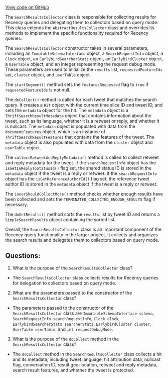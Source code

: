 [View code on GitHub](https://github.com/misbahsy/the-algorithm/src/java/com/twitter/search/earlybird/search/SearchResultsCollector.java)

The `SearchResultsCollector` class is responsible for collecting results for Recency queries and delegating them to collectors based on query mode. This class extends the `AbstractResultsCollector` class and overrides its methods to implement the specific functionality required for Recency queries.

The `SearchResultsCollector` constructor takes in several parameters, including an `ImmutableSchemaInterface` object, a `SearchRequestInfo` object, a `Clock` object, an `EarlybirdSearcherStats` object, an `EarlybirdCluster` object, a `UserTable` object, and an integer representing the request debug mode. These parameters are used to initialize the `results` list, `requestedFeatureIds` set, `cluster` object, and `userTable` object.

The `startSegment()` method sets the `featuresRequested` flag to `true` if `requestedFeatureIds` is not null.

The `doCollect()` method is called for each tweet that matches the search query. It creates a `Hit` object with the current time slice ID and tweet ID, and sets the `metadata` object for the hit. The `metadata` object is a `ThriftSearchResultMetadata` object that contains information about the tweet, such as its language, whether it is a retweet or reply, and whether it is nullcast. The `metadata` object is populated with data from the `documentFeatures` object, which is an instance of `ThriftSearchResultFeatures` that contains the features of the tweet. The `metadata` object is also populated with data from the `cluster` object and `userTable` object.

The `collectRetweetAndReplyMetadata()` method is called to collect retweet and reply metadata for the tweet. If the `searchRequestInfo` object has the `isGetInReplyToStatusId()` flag set, the shared status ID is stored in the `metadata` object if the tweet is a reply or retweet. If the `searchRequestInfo` object has the `isGetReferenceAuthorId()` flag set, the reference tweet author ID is stored in the `metadata` object if the tweet is a reply or retweet.

The `innerShouldCollectMore()` method checks whether enough results have been collected and sets the `TERMINATED_COLLECTED_ENOUGH_RESULTS` flag if necessary.

The `doGetResults()` method sorts the `results` list by tweet ID and returns a `SimpleSearchResults` object containing the sorted list.

Overall, the `SearchResultsCollector` class is an important component of the Recency query functionality in the larger project. It collects and organizes the search results and delegates them to collectors based on query mode.
## Questions: 
 1. What is the purpose of the `SearchResultsCollector` class?
- The `SearchResultsCollector` class collects results for Recency queries for delegation to collectors based on query mode.

2. What are the parameters passed to the constructor of the `SearchResultsCollector` class?
- The parameters passed to the constructor of the `SearchResultsCollector` class are `ImmutableSchemaInterface schema`, `SearchRequestInfo searchRequestInfo`, `Clock clock`, `EarlybirdSearcherStats searcherStats`, `EarlybirdCluster cluster`, `UserTable userTable`, and `int requestDebugMode`.

3. What is the purpose of the `doCollect` method in the `SearchResultsCollector` class?
- The `doCollect` method in the `SearchResultsCollector` class collects a hit and its metadata, including tweet language, hit attribution data, nullcast flag, conversation ID, result geo-location, retweet and reply metadata, search result features, and whether the tweet is protected.